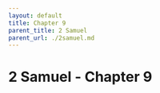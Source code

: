 ```yaml
---
layout: default
title: Chapter 9
parent_title: 2 Samuel
parent_url: ./2samuel.md
---
```


# 2 Samuel - Chapter 9
